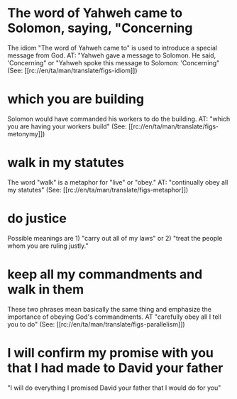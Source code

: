 # The word of Yahweh came to Solomon, saying, "Concerning

The idiom "The word of Yahweh came to" is used to introduce a special message from God. AT: "Yahweh gave a message to Solomon. He said, 'Concerning" or "Yahweh spoke this message to Solomon: 'Concerning" (See: [[rc://en/ta/man/translate/figs-idiom]])

# which you are building

Solomon would have commanded his workers to do the building. AT: "which you are having your workers build" (See: [[rc://en/ta/man/translate/figs-metonymy]])

# walk in my statutes

The word "walk" is a metaphor for "live" or "obey." AT: "continually obey all my statutes" (See: [[rc://en/ta/man/translate/figs-metaphor]])

# do justice

Possible meanings are 1) "carry out all of my laws" or 2) "treat the people whom you are ruling justly."

# keep all my commandments and walk in them

These two phrases mean basically the same thing and emphasize the importance of obeying God's commandments. AT "carefully obey all I tell you to do" (See: [[rc://en/ta/man/translate/figs-parallelism]])

# I will confirm my promise with you that I had made to David your father

"I will do everything I promised David your father that I would do for you"

